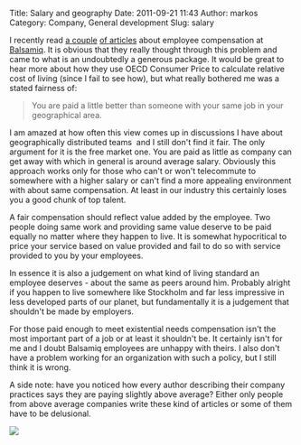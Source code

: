 Title: Salary and geography
Date: 2011-09-21 11:43
Author: markos
Category: Company, General development
Slug: salary

I recently read [a
couple](http://blogs.balsamiq.com/team/2011/09/12/salary/ "Link to article about salary")
[of
articles](http://blogs.balsamiq.com/team/2011/09/12/profitsharing/ "Link to article about profit sharing")
about employee compensation at
[Balsamiq](http://www.balsamiq.com/ "Balsamiq"). It is obvious that they
really thought through this problem and came to what is an undoubtedly a
generous package. It would be great to hear more about how they use OECD
Consumer Price to calculate relative cost of living (since I fail to see
how), but what really bothered me was a stated fairness of:

> You are paid a little better than someone with your same job in your
> geographical area.

I am amazed at how often this view comes up in discussions I have about
geographically distributed teams  and I still don't find it fair. The
only argument for it is the free market one. You are paid as little as
company can get away with which in general is around average salary.
Obviously this approach works only for those who can't or won't
telecommute to somewhere with a higher salary or can't find a more
appealing environment with about same compensation. At least in our
industry this certainly loses you a good chunk of top talent.

A fair compensation should reflect value added by the employee. Two
people doing same work and providing same value deserve to be paid
equally no matter where they happen to live. It is somewhat hypocritical
to price your service based on value provided and fail to do so with
service provided to you by your employees.

In essence it is also a judgement on what kind of living standard an
employee deserves - about the same as peers around him. Probably alright
if you happen to live somewhere like Stockholm and far less impressive
in less developed parts of our planet, but fundamentally it is a
judgement that shouldn't be made by employers.

For those paid enough to meet existential needs compensation isn't the
most important part of a job or at least it shouldn't be. It certainly
isn't for me and I doubt Balsamiq employees are unhappy with theirs. I
also don't have a problem working for an organization with such a
policy, but I still think it is wrong.

A side note: have you noticed how every author describing their company
practices says they are paying slightly above average? Either only
people from above average companies write these kind of articles or some
of them have to be delusional.

<div class="zemanta-pixie">

![](http://img.zemanta.com/pixy.gif?x-id=5d180352-0346-4276-be3b-2b4bf818c65a)

</div>
